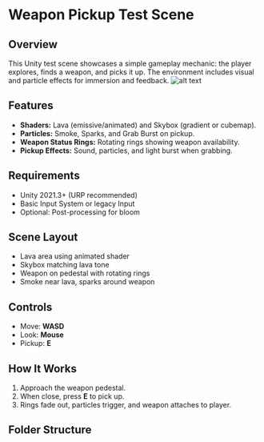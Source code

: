 # Weapon Pickup Test Scene

## Overview
This Unity test scene showcases a simple gameplay mechanic: the player explores, finds a weapon, and picks it up. The environment includes visual and particle effects for immersion and feedback.
![alt text](Weapon1.PNG)
## Features
- **Shaders:** Lava (emissive/animated) and Skybox (gradient or cubemap).  
- **Particles:** Smoke, Sparks, and Grab Burst on pickup.  
- **Weapon Status Rings:** Rotating rings showing weapon availability.  
- **Pickup Effects:** Sound, particles, and light burst when grabbing.  

## Requirements
- Unity 2021.3+ (URP recommended)  
- Basic Input System or legacy Input  
- Optional: Post-processing for bloom  

## Scene Layout
- Lava area using animated shader  
- Skybox matching lava tone  
- Weapon on pedestal with rotating rings  
- Smoke near lava, sparks around weapon  

## Controls
- Move: **WASD**  
- Look: **Mouse**  
- Pickup: **E**  

## How It Works
1. Approach the weapon pedestal.  
2. When close, press **E** to pick up.  
3. Rings fade out, particles trigger, and weapon attaches to player.  

## Folder Structure
